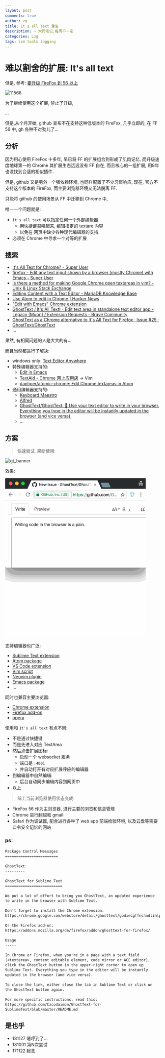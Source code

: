 ```yaml
---
layout: post
comments: true
author: zq
title: It s all Text 重生
description: ~ 大妈笔记,每周不一定
categories: Log
tags: scm tools logging
---
```



# 难以割舍的扩展: It's all text

但是, 参考: [嫑升级 FireFox 到 56 以上](https://du.101.camp/2017-11/ff-no-upgrade/)

![11568](https://addons.cdn.mozilla.net/user-media/previews/thumbs/11/11568.png?modified=1530208138)

为了继续使用这个扩展, 禁止了升级, 

...

<!--more-->


但是,从个月开始, github 宣布不在支持这种低版本的 FireFox, 几乎立即的,
在 FF 56 中, gh 各种不对劲儿了...

## 分析

因为用心使用 FireFox 十多年, 早已将 FF 的扩展组合到形成了肌肉记忆,
而升级速度地球第一的 Chrome 其扩展生态远远没有 FF 自在, 
而且核心的一组扩展, 用8年也没找到合适的相似插件.

但是, github 又是另外一个强依赖环境, 也同样配置了不少习惯响应,
现在, 官方不支持这个版本的 FireFox, 而主要浏览器环境又无法脱离 FF.

只能将 github 的使用场景从 FF 中迁移到 Chrome 中,

唯一一个问题就是:

- `It's all text` 可以指定任何一个外部编辑器
    + 用快捷键召唤起来, 编辑指定的 textare 内容
    + 以免在 网页中缺少各种现代编辑器的支持.
- 必须在 Chrome 中寻求一个对等的扩展

## 搜索

- [It's All Text for Chrome? \- Super User](https://superuser.com/questions/261689/its-all-text-for-chrome)
- [firefox \- Edit any text input shown by a browser \(mostly Chrome\) with Emacs \- Super User](https://superuser.com/questions/488348/edit-any-text-input-shown-by-a-browser-mostly-chrome-with-emacs)
- [Is there a method for making Google Chrome open textareas in vim? \- Unix & Linux Stack Exchange](https://unix.stackexchange.com/questions/99466/is-there-a-method-for-making-google-chrome-open-textareas-in-vim)
- [Editing Content with a Text Editor \- MariaDB Knowledge Base](https://mariadb.com/kb/en/meta/editing-content-with-a-text-editor/)
- [Use Atom to edit in Chrome \| Hacker News](https://news.ycombinator.com/item?id=11022356)
- ["Edit with Emacs" Chrome extension](http://psung.blogspot.com/2010/01/edit-with-emacs-chrome-extension.html)
- [GhostText / It's All Text\! \- Edit text area in standalone text editor app \- Legacy \(Muon\) / Extension Requests \- Brave Community](https://community.brave.com/t/ghosttext-its-all-text-edit-text-area-in-standalone-text-editor-app/10809)
- [GhostText as a Chrome alternative to It's All Text for Firefox · Issue \#25 · GhostText/GhostText](https://github.com/GhostText/GhostText/issues/25)
- ...


果然, 有相同问题的人是大大的有...

而且当然都进行了解决:

- windows only: [Text Editor Anywhere](http://www.listary.com/text-editor-anywhere)
- 特殊编辑器支持的:
    + [Edit in Emacs](https://github.com/stsquad/emacs_chrome)
    + [TextAid \- Chrome 网上应用店](https://chrome.google.com/webstore/detail/textaid/ppoadiihggafnhokfkpphojggcdigllp) -> Vim
    + [danhper/atomic\-chrome: Edit Chrome textareas in Atom](https://github.com/danhper/atomic-chrome) 
- 通用编辑器支持的:
    + [Keyboard Maestro](http://rocketink.net/2013/05/quickcursor-keyboard-maestro.html)
    + [Alfred](http://www.packal.org/workflow/edit-quickcursor-alternative)
    + [GhostText/GhostText: 👻 Use your text editor to write in your browser\. Everything you type in the editor will be instantly updated in the browser \(and vice versa\)\.](https://github.com/GhostText/GhostText)
    + ...


## 方案
> 快速尝试, 果断使用:

![gt_banner](https://raw.githubusercontent.com/GhostText/GhostText/master/promo/gt_banner.png)

效果:

![demo](https://github.com/GhostText/GhostText/raw/master/promo/demo.gif)


支持编辑器也广泛:

- [Sublime Text extension](https://sublime.wbond.net/packages/GhostText)
- [Atom package](https://github.com/GhostText/GhostText-for-Atom)
- [VS Code extension](https://marketplace.visualstudio.com/items?itemName=tokoph.ghosttext)
- [Vim script](https://github.com/falstro/ghost-text-vim)
- [Neovim plugin](https://github.com/raghur/vim-ghost)
- [Emacs package](https://melpa.org/#/atomic-chrome)
- ...


同时也兼容主要浏览器:

- [Chrome extension](https://chrome.google.com/webstore/detail/ghosttext/godiecgffnchndlihlpaajjcplehddca)
- [Firefox add\-on](https://addons.mozilla.org/en-US/firefox/addon/ghosttext/)
- [opera](https://addons.opera.com/en/extensions/details/download-chrome-extension-9/)


使用和 `It's all text` 有点不同:

- 不是通过快捷键
- 而是先进入对应 TextArea
- 然后点击扩展图标:
    + 启动一个 websocket 服务
    + 端口是 `:4001`
    + 并自动打开有对应扩展呼应的编辑器
- 到编辑器中自然编辑:
    + 后台自动同步编辑内容到网页中
- 以上


> 综上当前浏览器使用状态变成:

- FireFox 56 作为主浏览器, 进行主要的浏览和信息管理
- Chrome 进行翻越和 gmail
- Safari 作为调试器, 配合进行各种了 web app 前端检验环境, 以及云盘等需要口令安全记忆的网站

### ps:

    Package Control Messages
    ========================

    GhostText
    ---------

    GhostText for Sublime Text
    ==========================

    We put a lot of effort to bring you GhostText, an updated experience to write in the browser with Sublime Text.

    Don't forget to install the Chrome extension:
    https://chrome.google.com/webstore/detail/ghosttext/godiecgffnchndlihlpaajjcplehddca

    Or the Firefox add-on:
    https://addons.mozilla.org/de/firefox/addon/ghosttext-for-firefox/

    Usage
    -----

    In Chrome or Firefox, when you're in a page with a text field (<textarea>, content editable element, code mirror or ACE editor), click the GhostText button in the upper-right corner to open up Sublime Text. Everything you type in the editor will be instantly updated in the browser (and vice versa).

    To close the link, either close the tab in Sublime Text or click on the GhostText button again.

    For more specific instructions, read this: https://github.com/Cacodaimon/GhostText-for-SublimeText/blob/master/README.md




## 是也乎



- 181127 嗯哼到了...
- 181001 第N次尝试
- 171122 起念







